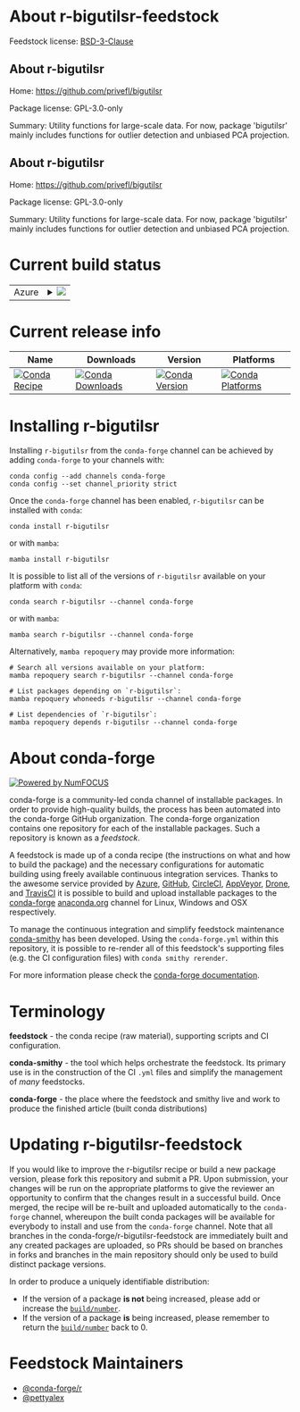 About r-bigutilsr-feedstock
===========================

Feedstock license: [BSD-3-Clause](https://github.com/conda-forge/r-bigutilsr-feedstock/blob/main/LICENSE.txt)


About r-bigutilsr
-----------------

Home: https://github.com/privefl/bigutilsr

Package license: GPL-3.0-only

Summary: Utility functions for large-scale data. For now, package 'bigutilsr' mainly includes functions for outlier detection and unbiased PCA projection.

About r-bigutilsr
-----------------

Home: https://github.com/privefl/bigutilsr

Package license: GPL-3.0-only

Summary: Utility functions for large-scale data. For now, package 'bigutilsr' mainly includes functions for outlier detection and unbiased PCA projection.

Current build status
====================


<table>
    
  <tr>
    <td>Azure</td>
    <td>
      <details>
        <summary>
          <a href="https://dev.azure.com/conda-forge/feedstock-builds/_build/latest?definitionId=20516&branchName=main">
            <img src="https://dev.azure.com/conda-forge/feedstock-builds/_apis/build/status/r-bigutilsr-feedstock?branchName=main">
          </a>
        </summary>
        <table>
          <thead><tr><th>Variant</th><th>Status</th></tr></thead>
          <tbody><tr>
              <td>linux_64_r_base4.4</td>
              <td>
                <a href="https://dev.azure.com/conda-forge/feedstock-builds/_build/latest?definitionId=20516&branchName=main">
                  <img src="https://dev.azure.com/conda-forge/feedstock-builds/_apis/build/status/r-bigutilsr-feedstock?branchName=main&jobName=linux&configuration=linux%20linux_64_r_base4.4" alt="variant">
                </a>
              </td>
            </tr><tr>
              <td>linux_64_r_base4.5</td>
              <td>
                <a href="https://dev.azure.com/conda-forge/feedstock-builds/_build/latest?definitionId=20516&branchName=main">
                  <img src="https://dev.azure.com/conda-forge/feedstock-builds/_apis/build/status/r-bigutilsr-feedstock?branchName=main&jobName=linux&configuration=linux%20linux_64_r_base4.5" alt="variant">
                </a>
              </td>
            </tr><tr>
              <td>linux_aarch64_r_base4.4</td>
              <td>
                <a href="https://dev.azure.com/conda-forge/feedstock-builds/_build/latest?definitionId=20516&branchName=main">
                  <img src="https://dev.azure.com/conda-forge/feedstock-builds/_apis/build/status/r-bigutilsr-feedstock?branchName=main&jobName=linux&configuration=linux%20linux_aarch64_r_base4.4" alt="variant">
                </a>
              </td>
            </tr><tr>
              <td>linux_aarch64_r_base4.5</td>
              <td>
                <a href="https://dev.azure.com/conda-forge/feedstock-builds/_build/latest?definitionId=20516&branchName=main">
                  <img src="https://dev.azure.com/conda-forge/feedstock-builds/_apis/build/status/r-bigutilsr-feedstock?branchName=main&jobName=linux&configuration=linux%20linux_aarch64_r_base4.5" alt="variant">
                </a>
              </td>
            </tr><tr>
              <td>linux_ppc64le_r_base4.4</td>
              <td>
                <a href="https://dev.azure.com/conda-forge/feedstock-builds/_build/latest?definitionId=20516&branchName=main">
                  <img src="https://dev.azure.com/conda-forge/feedstock-builds/_apis/build/status/r-bigutilsr-feedstock?branchName=main&jobName=linux&configuration=linux%20linux_ppc64le_r_base4.4" alt="variant">
                </a>
              </td>
            </tr><tr>
              <td>linux_ppc64le_r_base4.5</td>
              <td>
                <a href="https://dev.azure.com/conda-forge/feedstock-builds/_build/latest?definitionId=20516&branchName=main">
                  <img src="https://dev.azure.com/conda-forge/feedstock-builds/_apis/build/status/r-bigutilsr-feedstock?branchName=main&jobName=linux&configuration=linux%20linux_ppc64le_r_base4.5" alt="variant">
                </a>
              </td>
            </tr><tr>
              <td>osx_64_r_base4.4</td>
              <td>
                <a href="https://dev.azure.com/conda-forge/feedstock-builds/_build/latest?definitionId=20516&branchName=main">
                  <img src="https://dev.azure.com/conda-forge/feedstock-builds/_apis/build/status/r-bigutilsr-feedstock?branchName=main&jobName=osx&configuration=osx%20osx_64_r_base4.4" alt="variant">
                </a>
              </td>
            </tr><tr>
              <td>osx_64_r_base4.5</td>
              <td>
                <a href="https://dev.azure.com/conda-forge/feedstock-builds/_build/latest?definitionId=20516&branchName=main">
                  <img src="https://dev.azure.com/conda-forge/feedstock-builds/_apis/build/status/r-bigutilsr-feedstock?branchName=main&jobName=osx&configuration=osx%20osx_64_r_base4.5" alt="variant">
                </a>
              </td>
            </tr><tr>
              <td>osx_arm64_r_base4.4</td>
              <td>
                <a href="https://dev.azure.com/conda-forge/feedstock-builds/_build/latest?definitionId=20516&branchName=main">
                  <img src="https://dev.azure.com/conda-forge/feedstock-builds/_apis/build/status/r-bigutilsr-feedstock?branchName=main&jobName=osx&configuration=osx%20osx_arm64_r_base4.4" alt="variant">
                </a>
              </td>
            </tr><tr>
              <td>osx_arm64_r_base4.5</td>
              <td>
                <a href="https://dev.azure.com/conda-forge/feedstock-builds/_build/latest?definitionId=20516&branchName=main">
                  <img src="https://dev.azure.com/conda-forge/feedstock-builds/_apis/build/status/r-bigutilsr-feedstock?branchName=main&jobName=osx&configuration=osx%20osx_arm64_r_base4.5" alt="variant">
                </a>
              </td>
            </tr><tr>
              <td>win_64_r_base4.4</td>
              <td>
                <a href="https://dev.azure.com/conda-forge/feedstock-builds/_build/latest?definitionId=20516&branchName=main">
                  <img src="https://dev.azure.com/conda-forge/feedstock-builds/_apis/build/status/r-bigutilsr-feedstock?branchName=main&jobName=win&configuration=win%20win_64_r_base4.4" alt="variant">
                </a>
              </td>
            </tr><tr>
              <td>win_64_r_base4.5</td>
              <td>
                <a href="https://dev.azure.com/conda-forge/feedstock-builds/_build/latest?definitionId=20516&branchName=main">
                  <img src="https://dev.azure.com/conda-forge/feedstock-builds/_apis/build/status/r-bigutilsr-feedstock?branchName=main&jobName=win&configuration=win%20win_64_r_base4.5" alt="variant">
                </a>
              </td>
            </tr>
          </tbody>
        </table>
      </details>
    </td>
  </tr>
</table>

Current release info
====================

| Name | Downloads | Version | Platforms |
| --- | --- | --- | --- |
| [![Conda Recipe](https://img.shields.io/badge/recipe-r--bigutilsr-green.svg)](https://anaconda.org/conda-forge/r-bigutilsr) | [![Conda Downloads](https://img.shields.io/conda/dn/conda-forge/r-bigutilsr.svg)](https://anaconda.org/conda-forge/r-bigutilsr) | [![Conda Version](https://img.shields.io/conda/vn/conda-forge/r-bigutilsr.svg)](https://anaconda.org/conda-forge/r-bigutilsr) | [![Conda Platforms](https://img.shields.io/conda/pn/conda-forge/r-bigutilsr.svg)](https://anaconda.org/conda-forge/r-bigutilsr) |

Installing r-bigutilsr
======================

Installing `r-bigutilsr` from the `conda-forge` channel can be achieved by adding `conda-forge` to your channels with:

```
conda config --add channels conda-forge
conda config --set channel_priority strict
```

Once the `conda-forge` channel has been enabled, `r-bigutilsr` can be installed with `conda`:

```
conda install r-bigutilsr
```

or with `mamba`:

```
mamba install r-bigutilsr
```

It is possible to list all of the versions of `r-bigutilsr` available on your platform with `conda`:

```
conda search r-bigutilsr --channel conda-forge
```

or with `mamba`:

```
mamba search r-bigutilsr --channel conda-forge
```

Alternatively, `mamba repoquery` may provide more information:

```
# Search all versions available on your platform:
mamba repoquery search r-bigutilsr --channel conda-forge

# List packages depending on `r-bigutilsr`:
mamba repoquery whoneeds r-bigutilsr --channel conda-forge

# List dependencies of `r-bigutilsr`:
mamba repoquery depends r-bigutilsr --channel conda-forge
```


About conda-forge
=================

[![Powered by
NumFOCUS](https://img.shields.io/badge/powered%20by-NumFOCUS-orange.svg?style=flat&colorA=E1523D&colorB=007D8A)](https://numfocus.org)

conda-forge is a community-led conda channel of installable packages.
In order to provide high-quality builds, the process has been automated into the
conda-forge GitHub organization. The conda-forge organization contains one repository
for each of the installable packages. Such a repository is known as a *feedstock*.

A feedstock is made up of a conda recipe (the instructions on what and how to build
the package) and the necessary configurations for automatic building using freely
available continuous integration services. Thanks to the awesome service provided by
[Azure](https://azure.microsoft.com/en-us/services/devops/), [GitHub](https://github.com/),
[CircleCI](https://circleci.com/), [AppVeyor](https://www.appveyor.com/),
[Drone](https://cloud.drone.io/welcome), and [TravisCI](https://travis-ci.com/)
it is possible to build and upload installable packages to the
[conda-forge](https://anaconda.org/conda-forge) [anaconda.org](https://anaconda.org/)
channel for Linux, Windows and OSX respectively.

To manage the continuous integration and simplify feedstock maintenance
[conda-smithy](https://github.com/conda-forge/conda-smithy) has been developed.
Using the ``conda-forge.yml`` within this repository, it is possible to re-render all of
this feedstock's supporting files (e.g. the CI configuration files) with ``conda smithy rerender``.

For more information please check the [conda-forge documentation](https://conda-forge.org/docs/).

Terminology
===========

**feedstock** - the conda recipe (raw material), supporting scripts and CI configuration.

**conda-smithy** - the tool which helps orchestrate the feedstock.
                   Its primary use is in the construction of the CI ``.yml`` files
                   and simplify the management of *many* feedstocks.

**conda-forge** - the place where the feedstock and smithy live and work to
                  produce the finished article (built conda distributions)


Updating r-bigutilsr-feedstock
==============================

If you would like to improve the r-bigutilsr recipe or build a new
package version, please fork this repository and submit a PR. Upon submission,
your changes will be run on the appropriate platforms to give the reviewer an
opportunity to confirm that the changes result in a successful build. Once
merged, the recipe will be re-built and uploaded automatically to the
`conda-forge` channel, whereupon the built conda packages will be available for
everybody to install and use from the `conda-forge` channel.
Note that all branches in the conda-forge/r-bigutilsr-feedstock are
immediately built and any created packages are uploaded, so PRs should be based
on branches in forks and branches in the main repository should only be used to
build distinct package versions.

In order to produce a uniquely identifiable distribution:
 * If the version of a package **is not** being increased, please add or increase
   the [``build/number``](https://docs.conda.io/projects/conda-build/en/latest/resources/define-metadata.html#build-number-and-string).
 * If the version of a package **is** being increased, please remember to return
   the [``build/number``](https://docs.conda.io/projects/conda-build/en/latest/resources/define-metadata.html#build-number-and-string)
   back to 0.

Feedstock Maintainers
=====================

* [@conda-forge/r](https://github.com/orgs/conda-forge/teams/r/)
* [@pettyalex](https://github.com/pettyalex/)

